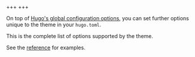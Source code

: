 +++
+++

On top of [Hugo's global configuration options](https://gohugo.io/overview/configuration/), you can set further options unique to the theme in your `hugo.toml`.

This is the complete list of options supported by the theme.

See the [reference](configuration/options/) for examples.
